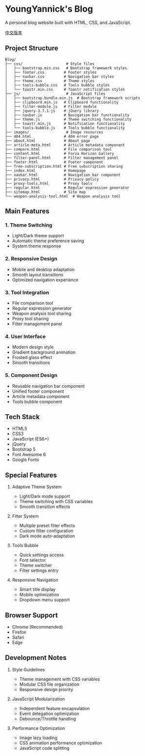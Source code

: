 # YoungYannick's Blog

A personal blog website built with HTML, CSS, and JavaScript.

[中文版本](README.md)

## Project Structure

```plaintext
Blog/
├── css/                    # Style files
│   ├── bootstrap.min.css   # Bootstrap framework styles
│   ├── footer.css         # Footer styles
│   ├── navbar.css         # Navigation bar styles
│   ├── theme.css          # Theme styles
│   ├── tools-bubble.css   # Tools bubble styles
│   └── toastr.min.css     # Toastr notification styles
├── js/                     # JavaScript files
│   ├── bootstrap.bundle.min.js  # Bootstrap framework scripts
│   ├── clipboard.min.js   # Clipboard functionality
│   ├── filter-module.js   # Filter module
│   ├── jquery-3.7.1.js    # jQuery library
│   ├── navbar.js          # Navigation bar functionality
│   ├── theme.js           # Theme switching functionality
│   ├── toastr.min.js      # Notification functionality
│   └── tools-bubble.js    # Tools bubble functionality
├── images/                 # Image resources
├── 404.html               # 404 error page
├── about.html             # About page
├── article-meta.html      # Article metadata component
├── compare.html           # File comparison tool
├── content.html           # Forza Horizon Gallery
├── filter-panel.html      # Filter management panel
├── footer.html            # Footer component
├── free-subscription.html # Free subscription sharing
├── index.html             # Homepage
├── navbar.html            # Navigation bar component
├── privacy.html           # Privacy policy
├── proxy-tools.html       # Proxy tools
├── regular.html           # Regular expression generator
├── sitemap.html           # Site map
└── weapon-analysis-tool.html  # Weapon analysis tool
```
## Main Features
### 1. Theme Switching
- Light/Dark theme support
- Automatic theme preference saving
- System theme response
### 2. Responsive Design
- Mobile and desktop adaptation
- Smooth layout transitions
- Optimized navigation experience
### 3. Tool Integration
- File comparison tool
- Regular expression generator
- Weapon analysis tool sharing
- Proxy tool sharing
- Filter management panel
### 4. User Interface
- Modern design style
- Gradient background animation
- Frosted glass effect
- Smooth transitions
### 5. Component Design
- Reusable navigation bar component
- Unified footer component
- Article metadata component
- Tools bubble component
## Tech Stack
- HTML5
- CSS3
- JavaScript (ES6+)
- jQuery
- Bootstrap 5
- Font Awesome 6
- Google Fonts
## Special Features
1. Adaptive Theme System

   - Light/Dark mode support
   - Theme switching with CSS variables
   - Smooth transition effects
2. Filter System

   - Multiple preset filter effects
   - Custom filter configuration
   - Dark mode auto-adaptation
3. Tools Bubble

   - Quick settings access
   - Font selector
   - Theme switcher
   - Filter settings entry
4. Responsive Navigation

   - Smart title display
   - Mobile optimization
   - Dropdown menu support
## Browser Support
- Chrome (Recommended)
- Firefox
- Safari
- Edge
## Development Notes
1. Style Guidelines

   - Theme management with CSS variables
   - Modular CSS file organization
   - Responsive design priority
2. JavaScript Modularization

   - Independent feature encapsulation
   - Event delegation optimization
   - Debounce/Throttle handling
3. Performance Optimization

   - Image lazy loading
   - CSS animation performance optimization
   - JavaScript code splitting